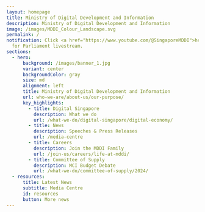 ```yaml
---
layout: homepage
title: Ministry of Digital Development and Information
description: Ministry of Digital Development and Information
image: /images/MDDI_Colour_Landscape.svg
permalink: /
notification: Click <a href="https://www.youtube.com/@SingaporeMDDI">here</a>
  for Parliament livestream.
sections:
  - hero:
      background: /images/banner_1.jpg
      variant: center
      backgroundColor: gray
      size: md
      alignment: left
      title: Ministry of Digital Development and Information
      url: who-we-are/about-us/our-purpose/
      key_highlights:
        - title: Digital Singapore
          description: What we do
          url: /what-we-do/digital-singapore/digital-economy/
        - title: News
          description: Speeches & Press Releases
          url: /media-centre
        - title: Careers
          description: Join the MDDI Family
          url: /join-us/careers/life-at-mddi/
        - title: Committee of Supply
          description: MCI Budget Debate
          url: /what-we-do/committee-of-supply/2024/
  - resources:
      title: Latest News
      subtitle: Media Centre
      id: resources
      button: More news
---
```

